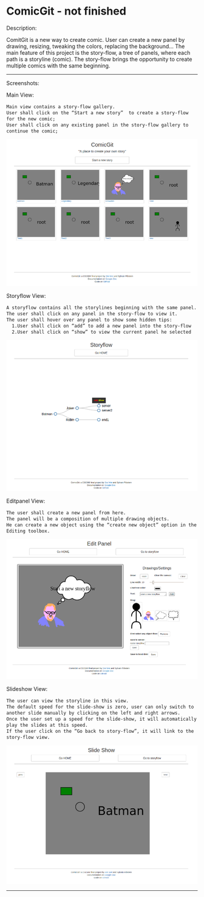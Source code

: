 ComicGit - not finished
=====

Description:

ComitGit is a new way to create comic. User can create a new panel by drawing, resizing, tweaking the colors, replacing the background... The main feature of this project is the story-flow, a tree of panels, where each path is a storyline (comic). The story-flow brings the opportunity to create multiple comics with the same beginning.

----------------------------------------------------------

Screenshots:

  Main View:
  
    Main view contains a story-flow gallery. 
    User shall click on the “Start a new story”  to create a story-flow for the new comic;
    User shall click on any existing panel in the story-flow gallery to continue the comic;
    
  ![Main View](https://raw.githubusercontent.com/Robinss2014/ComicGit/master/assets/imgs/index.png)
  
  
  Storyflow View:
  
    A storyflow contains all the storylines beginning with the same panel.
    The user shall click on any panel in the story-flow to view it.
    The user shall hover over any panel to show some hidden tips:
      1.User shall click on “add” to add a new panel into the story-flow
      2.User shall click on “show” to view the current panel he selected
  ![storyflow View](https://raw.githubusercontent.com/Robinss2014/ComicGit/master/assets/imgs/storyflowView.png)
  
  
  Editpanel View:
  
    The user shall create a new panel from here.
    The panel will be a composition of multiple drawing objects.
    He can create a new object using the “create new object” option in the Editing toolbox. 
  ![editpanel View](https://raw.githubusercontent.com/Robinss2014/ComicGit/master/assets/imgs/editpanelView.png)
  
  
  Slideshow View:
  
    The user can view the storyline in this view. 
    The default speed for the slide-show is zero, user can only switch to another slide manually by clicking on the left and right arrows.
    Once the user set up a speed for the slide-show, it will automatically play the slides at this speed.
    If the user click on the “Go back to story-flow”, it will link to the story-flow view.
  ![Slide Show View](https://raw.githubusercontent.com/Robinss2014/ComicGit/master/assets/imgs/slideshowView.png)

----------------------------------------------------------

